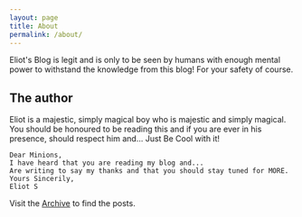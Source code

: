 ```yaml
---
layout: page
title: About
permalink: /about/
---
```


Eliot's Blog is legit and is only to be seen by humans with enough mental power to withstand the knowledge from this blog! For your safety of course.


## The author
Eliot is a majestic, simply magical boy who is majestic and simply magical. You should be honoured to be reading this and if you are ever in his presence, should respect him and... Just Be Cool with it!

    Dear Minions,
    I have heard that you are reading my blog and...
    Are writing to say my thanks and that you should stay tuned for MORE.
    Yours Sincerily,
    Eliot S

Visit the [Archive](http://eawell.github.io/archive/) to find the posts.
